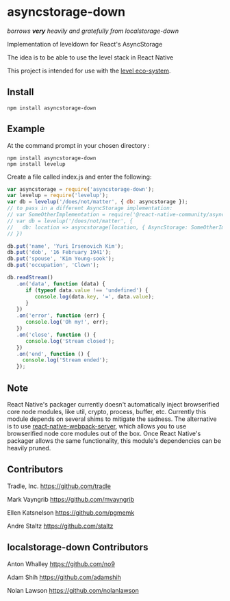 # asyncstorage-down

_borrows **very** heavily and gratefully from localstorage-down_

Implementation of leveldown for React's AsyncStorage

The idea is to be able to use the level stack in React Native

This project is intended for use with the [level eco-system](https://github.com/level/).

## Install

```
npm install asyncstorage-down
```

## Example

At the command prompt in your chosen directory :

```
npm install asyncstorage-down
npm install levelup
```

Create a file called index.js and enter the following:

```js
var asyncstorage = require('asyncstorage-down');
var levelup = require('levelup');
var db = levelup('/does/not/matter', { db: asyncstorage });
// to pass in a different AsyncStorage implementation:
// var SomeOtherImplementation = require('@react-native-community/async-storage).default
// var db = levelup('/does/not/matter', {
//   db: location => asyncstorage(location, { AsyncStorage: SomeOtherImplementation })
// })

db.put('name', 'Yuri Irsenovich Kim');
db.put('dob', '16 February 1941');
db.put('spouse', 'Kim Young-sook');
db.put('occupation', 'Clown');

db.readStream()
   .on('data', function (data) {
      if (typeof data.value !== 'undefined') {
         console.log(data.key, '=', data.value);
      }
   })
   .on('error', function (err) {
      console.log('Oh my!', err);
   })
   .on('close', function () {
      console.log('Stream closed');
   })
   .on('end', function () {
     console.log('Stream ended');
   });
```

## Note

React Native's packager currently doesn't automatically inject browserified core node modules, like util, crypto, process, buffer, etc. Currently this module depends on several shims to mitigate the sadness. The alternative is to use [react-native-webpack-server](https://www.npmjs.org/package/react-native-webpack-server), which allows you to use browserified node core modules out of the box. Once React Native's packager allows the same functionality, this module's dependencies can be heavily pruned.

## Contributors

Tradle, Inc. https://github.com/tradle

Mark Vayngrib https://github.com/mvayngrib

Ellen Katsnelson https://github.com/pgmemk

Andre Staltz https://github.com/staltz

## localstorage-down Contributors

Anton Whalley https://github.com/no9

Adam Shih https://github.com/adamshih

Nolan Lawson https://github.com/nolanlawson
